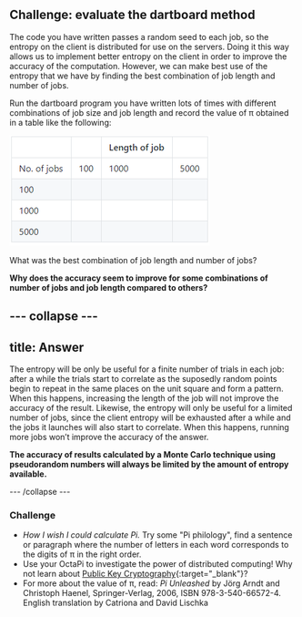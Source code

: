 ## Challenge: evaluate the dartboard method

The code you have written passes a random seed to each job, so the entropy on the client is distributed for use on the servers. Doing it this way allows us to implement better entropy on the client in order to improve the accuracy of the computation. However, we can make best use of the entropy that we have by finding the best combination of job length and number of jobs.

Run the dartboard program you have written lots of times with different combinations of job size and job length and record the value of π obtained in a table like the following:

![Table](images/nicer-table.png)

What was the best combination of job length and number of jobs?

**Why does the accuracy seem to improve for some combinations of number of jobs and job length compared to others?**

--- collapse ---
---
title: Answer
---

The entropy will be only be useful for a finite number of trials in each job: after a while the trials start to correlate as the suposedly random points begin to repeat in the same places on the unit square and form a pattern. When this happens, increasing the length of the job will not improve the accuracy of the result. Likewise, the entropy will only be useful for a limited number of jobs, since the client entropy will be exhausted after a while and the jobs it launches will also start to correlate. When this happens, running more jobs won’t improve the accuracy of the answer.

**The accuracy of results calculated by a Monte Carlo technique using pseudorandom numbers will always be limited by the amount of entropy available.**


--- /collapse ---

### Challenge

- _How I wish I could calculate Pi._ Try some "Pi philology", find a sentence or paragraph where the number of letters in each word corresponds to the digits of π in the right order.
- Use your OctaPi to investigate the power of distributed computing! Why not learn about [Public Key Cryptography](https://projects.raspberrypi.org/en/projects/rpi-python-octapi-public-key-cryptography){:target="_blank"}?
- For more about the value of π, read: _Pi Unleashed_ by Jörg Arndt and Christoph Haenel, Springer-Verlag, 2006, ISBN 978-3-540-66572-4. English translation by Catriona and David Lischka

